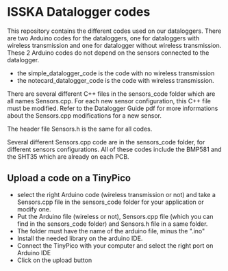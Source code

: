 # ISSKA Datalogger codes

This repository contains the different codes used on our dataloggers. There are two Arduino codes for the dataloggers, one for dataloggers with wireless transmission and one for datalogger without wireless transmission. These 2 Arduino codes do not depend on the sensors connected to the datalogger. 

* the simple_datalogger_code is the code with no wireless transmission
* the notecard_datalogger_code is the code with wireless transmission.

There are several different C++ files in the sensors_code folder which are all names Sensors.cpp. For each new sensor configuration, this C++ file must be modified. Refer to the Datalogger Guide pdf for more informations about the Sensors.cpp modifications for a new sensor.

The header file Sensors.h is the same for all codes.

Several different Sensors.cpp code are in the sensors_code folder, for different sensors configurations. All of these codes include the BMP581 and the SHT35 which are already on each PCB. 

## Upload a code on a TinyPico
* select the right Arduino code (wireless transmission or not) and take a Sensors.cpp file in the sensors_code folder for your application or modify one.
* Put the Arduino file (wireless or not), Sensors.cpp file (which you can find in the sensors_code folder) and Sensors.h file in a same folder.
* The folder  must have the name of the arduino file, minus the ".ino"
* Install the needed library on the arduino IDE.
* Connect the TinyPico with your computer and select the right port on Arduino IDE
* Click on the upload button
